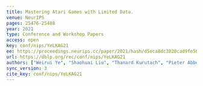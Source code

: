 ```yaml
---
title: Mastering Atari Games with Limited Data.
venue: NeurIPS
pages: 25476-25488
year: 2021
type: Conference and Workshop Papers
access: open
key: conf/nips/YeLKAG21
ee: https://proceedings.neurips.cc/paper/2021/hash/d5eca8dc3820cad9fe56a3bafda65ca1-Abstract.html
url: https://dblp.org/rec/conf/nips/YeLKAG21
authors: ["Weirui Ye", "Shaohuai Liu", "Thanard Kurutach", "Pieter Abbeel", "Yang Gao"]
sync_version: 3
cite_key: conf/nips/YeLKAG21
---
```

